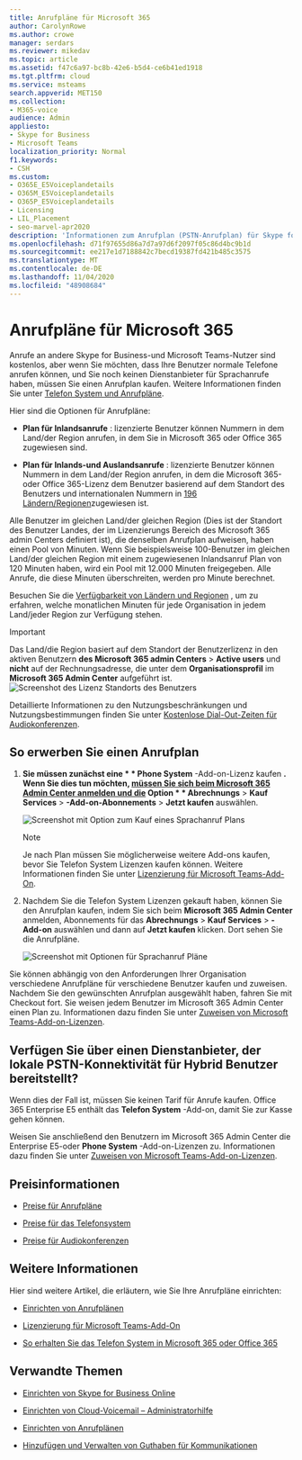 ```yaml
---
title: Anrufpläne für Microsoft 365
author: CarolynRowe
ms.author: crowe
manager: serdars
ms.reviewer: mikedav
ms.topic: article
ms.assetid: f47c6a97-bc8b-42e6-b5d4-ce6b41ed1918
ms.tgt.pltfrm: cloud
ms.service: msteams
search.appverid: MET150
ms.collection:
- M365-voice
audience: Admin
appliesto:
- Skype for Business
- Microsoft Teams
localization_priority: Normal
f1.keywords:
- CSH
ms.custom:
- O365E_E5Voiceplandetails
- O365M_E5Voiceplandetails
- O365P_E5Voiceplandetails
- Licensing
- LIL_Placement
- seo-marvel-apr2020
description: 'Informationen zum Anrufplan (PSTN-Anrufplan) für Skype for Business-Optionen und zum Abrufen von Lizenzen für Ihre Organisation. '
ms.openlocfilehash: d71f97655d86a7d7a97d6f2097f05c86d4bc9b1d
ms.sourcegitcommit: ee217e1d7188842c7becd19387fd421b485c3575
ms.translationtype: MT
ms.contentlocale: de-DE
ms.lasthandoff: 11/04/2020
ms.locfileid: "48908684"
---
```

# <a name="calling-plans-for-microsoft-365"></a>Anrufpläne für Microsoft 365

Anrufe an andere Skype for Business-und Microsoft Teams-Nutzer sind kostenlos, aber wenn Sie möchten, dass Ihre Benutzer normale Telefone anrufen können, und Sie noch keinen Dienstanbieter für Sprachanrufe haben, müssen Sie einen Anrufplan kaufen. Weitere Informationen finden Sie unter [Telefon System und Anrufpläne](calling-plan-landing-page.md).
  
Hier sind die Optionen für Anrufpläne:
  
- **Plan für Inlandsanrufe** : lizenzierte Benutzer können Nummern in dem Land/der Region anrufen, in dem Sie in Microsoft 365 oder Office 365 zugewiesen sind.
    
- **Plan für Inlands-und Auslandsanrufe** : lizenzierte Benutzer können Nummern in dem Land/der Region anrufen, in dem die Microsoft 365-oder Office 365-Lizenz dem Benutzer basierend auf dem Standort des Benutzers und internationalen Nummern in [196 Ländern/Regionen](country-and-region-availability-for-audio-conferencing-and-calling-plans/users-can-make-outbound-calls-to-these-countries-and-regions.md)zugewiesen ist.

Alle Benutzer im gleichen Land/der gleichen Region (Dies ist der Standort des Benutzer Landes, der im Lizenzierungs Bereich des Microsoft 365 admin Centers definiert ist), die denselben Anrufplan aufweisen, haben einen Pool von Minuten. Wenn Sie beispielsweise 100-Benutzer im gleichen Land/der gleichen Region mit einem zugewiesenen Inlandsanruf Plan von 120 Minuten haben, wird ein Pool mit 12.000 Minuten freigegeben. Alle Anrufe, die diese Minuten überschreiten, werden pro Minute berechnet.
    
Besuchen Sie die [Verfügbarkeit von Ländern und Regionen](country-and-region-availability-for-audio-conferencing-and-calling-plans/country-and-region-availability-for-audio-conferencing-and-calling-plans.md) , um zu erfahren, welche monatlichen Minuten für jede Organisation in jedem Land/jeder Region zur Verfügung stehen.
  
> [!IMPORTANT]
> Das Land/die Region basiert auf dem Standort der Benutzerlizenz in den aktiven Benutzern **des Microsoft 365 admin Centers**  >  **Active users** und **nicht** auf der Rechnungsadresse, die unter dem **Organisationsprofil** im **Microsoft 365 Admin Center** aufgeführt ist.   
![Screenshot des Lizenz Standorts des Benutzers](media/cc1e16d1-8a5e-43e0-99a3-dc991efdfbab.png)
  
Detaillierte Informationen zu den Nutzungsbeschränkungen und Nutzungsbestimmungen finden Sie unter [﻿Kostenlose Dial-Out-Zeiten für Audiokonferenzen](complimentary-dial-out-period.md).
  
## <a name="how-to-buy-a-calling-plan"></a>So erwerben Sie einen Anrufplan

1. <strong>Sie müssen zunächst eine * * Phone System</strong> -Add-on-Lizenz kaufen <strong>. Wenn Sie dies tun möchten, [müssen Sie sich beim Microsoft 365 Admin Center anmelden und die](https://portal.office.com/adminportal/home?add=sub&amp;adminportal=1#/catalog) Option * * Abrechnungs</strong>  >  **Kauf Services**  >  **-Add-on-Abonnements**  >  **Jetzt kaufen** auswählen.
    
    ![Screenshot mit Option zum Kauf eines Sprachanruf Plans](media/5893fca0-292c-4cdf-9b43-c507a8b44b74.png)
  
    > [!NOTE]
    > Je nach Plan müssen Sie möglicherweise weitere Add-ons kaufen, bevor Sie Telefon System Lizenzen kaufen können. Weitere Informationen finden Sie unter [Lizenzierung für Microsoft Teams-Add-On](https://docs.microsoft.com/microsoftteams/teams-add-on-licensing/microsoft-teams-add-on-licensing).
  
2. Nachdem Sie die Telefon System Lizenzen gekauft haben, können Sie den Anrufplan kaufen, indem Sie sich beim **Microsoft 365 Admin Center** anmelden, Abonnements für das **Abrechnungs**  >  **Kauf Services**  >  **-Add-on** auswählen und dann auf **Jetzt kaufen** klicken. Dort sehen Sie die Anrufpläne.
    
    ![Screenshot mit Optionen für Sprachanruf Pläne](media/ab2d6dce-56eb-4bbc-ac1a-430b0c065d18.png)
  
Sie können abhängig von den Anforderungen Ihrer Organisation verschiedene Anrufpläne für verschiedene Benutzer kaufen und zuweisen. Nachdem Sie den gewünschten Anrufplan ausgewählt haben, fahren Sie mit Checkout fort. Sie weisen jedem Benutzer im Microsoft 365 Admin Center einen Plan zu. Informationen dazu finden Sie unter [Zuweisen von Microsoft Teams-Add-on-Lizenzen](https://docs.microsoft.com/microsoftteams/teams-add-on-licensing/microsoft-teams-add-on-licensing).
  
## <a name="do-you-have-a-service-provider-that-provides-on-premises-pstn-connectivity-for-hybrid-users"></a>Verfügen Sie über einen Dienstanbieter, der lokale PSTN-Konnektivität für Hybrid Benutzer bereitstellt?

Wenn dies der Fall ist, müssen Sie keinen Tarif für Anrufe kaufen. Office 365 Enterprise E5 enthält das **Telefon System** -Add-on, damit Sie zur Kasse gehen können.
  
Weisen Sie anschließend den Benutzern im Microsoft 365 Admin Center die Enterprise E5-oder **Phone System** -Add-on-Lizenzen zu. Informationen dazu finden Sie unter [Zuweisen von Microsoft Teams-Add-on-Lizenzen](https://docs.microsoft.com/microsoftteams/teams-add-on-licensing/microsoft-teams-add-on-licensing).
  
## <a name="pricing-information"></a>Preisinformationen

- [Preise für Anrufpläne](https://go.microsoft.com/fwlink/?LinkId=799761)
    
- [Preise für das Telefonsystem](https://go.microsoft.com/fwlink/?linkid=799763)
    
- [Preise für Audiokonferenzen](https://go.microsoft.com/fwlink/?linkid=799762)
    
## <a name="for-more-information"></a>Weitere Informationen

Hier sind weitere Artikel, die erläutern, wie Sie Ihre Anrufpläne einrichten:
  
- [Einrichten von Anrufplänen](set-up-calling-plans.md)
    
- [Lizenzierung für Microsoft Teams-Add-On](https://docs.microsoft.com/microsoftteams/teams-add-on-licensing/microsoft-teams-add-on-licensing)
    
- [So erhalten Sie das Telefon System in Microsoft 365 oder Office 365](https://docs.microsoft.com/MicrosoftTeams/here-s-what-you-get-with-phone-system)
    
   
## <a name="related-topics"></a>Verwandte Themen

- [Einrichten von Skype for Business Online](/SkypeForBusiness/set-up-skype-for-business-online/set-up-skype-for-business-online)
    
- [Einrichten von Cloud-Voicemail – Administratorhilfe](set-up-phone-system-voicemail.md)
    
- [Einrichten von Anrufplänen](set-up-calling-plans.md)
    
- [Hinzufügen und Verwalten von Guthaben für Kommunikationen](add-funds-and-manage-communications-credits.md)
 
